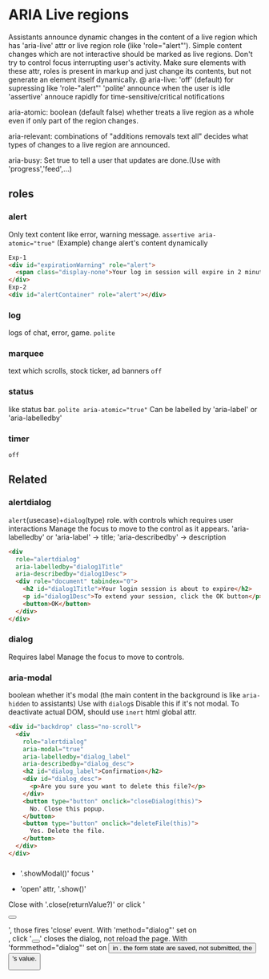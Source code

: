 # ARIA Live regions
Assistants announce dynamic changes in the content of a live region which has 'aria-live' attr or live region role (like 'role="alert"').
Simple content changes which are not interactive should be marked as live regions.
Don't try to control focus interrupting user's activity.
Make sure elements with these attr, roles is present in markup and just change its contents, but not generate an element itself dynamically.
@
aria-live:
  'off' (default) for supressing like 'role-"alert"'
  'polite' announce when the user is idle
  'assertive' annouce rapidly for time-sensitive/critical notifications

aria-atomic: boolean (default false) whether treats a live region as a whole even if only part of the region changes.

aria-relevant: combinations of "additions removals text all" decides what types of changes to a live region are announced.

aria-busy: Set true to tell a user that updates are done.(Use with 'progress','feed',...)

## roles
### alert
Only text content like error, warning message. `assertive aria-atomic="true"`
(Example) change alert's content dynamically
```html
Exp-1
<div id="expirationWarning" role="alert">
  <span class="display-none">Your log in session will expire in 2 minutes</span>
</div>
Exp-2
<div id="alertContainer" role="alert"></div>
```

### log
logs of chat, error, game. `polite`

### marquee
text which scrolls, stock ticker, ad banners `off`

### status
like status bar. `polite aria-atomic="true"`
Can be labelled by 'aria-label' or 'aria-labelledby'

### timer
`off`


## Related
### alertdialog
`alert`(usecase)+`dialog`(type) role. with controls which requires user interactions
Manage the focus to move to the control as it appears.
'aria-labelledby' or 'aria-label' -> title; 'aria-describedby' -> description
```html
<div
  role="alertdialog"
  aria-labelledby="dialog1Title"
  aria-describedby="dialog1Desc">
  <div role="document" tabindex="0">
    <h2 id="dialog1Title">Your login session is about to expire</h2>
    <p id="dialog1Desc">To extend your session, click the OK button</p>
    <button>OK</button>
  </div>
</div>
```

### dialog
Requires label
Manage the focus to move to controls.

### aria-modal
boolean whether it's modal (the main content in the background is like `aria-hidden` to assistants)
Use with `dialog`s
Disable this if it's not modal.
To deactivate actual DOM, should use `inert` html global attr.

```html
<div id="backdrop" class="no-scroll">
  <div
    role="alertdialog"
    aria-modal="true"
    aria-labelledby="dialog_label"
    aria-describedby="dialog_desc">
    <h2 id="dialog_label">Confirmation</h2>
    <div id="dialog_desc">
      <p>Are you sure you want to delete this file?</p>
    </div>
    <button type="button" onclick="closeDialog(this)">
      No. Close this popup.
    </button>
    <button type="button" onclick="deleteFile(this)">
      Yes. Delete the file.
    </button>
  </div>
</div>
```

### <dialog>
- '.showModal()'
focus '<dialog>' itself would pass focus on the initial focusable element.
'::backdrop' css available
Press 'Escape' key fires 'close' and 'cancel' event.

- 'open' attr, '.show()'

Close with '.close(returnValue?)' or click '<form method="dialog"><button></button></form>', those fires 'close' event.
With 'method="dialog"' set on <form>, click '<button type="submit"></button>' closes the dialog, not reload the page.
With 'formmethod="dialog"' set on <button> in <form>. the form state are saved, not submitted, the <dialog> closes, and the 'returnValue' property set to this <button>'s value.


